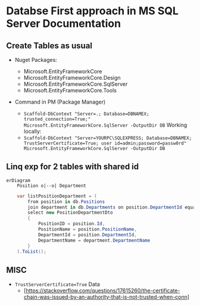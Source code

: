 # Databse First approach in MS SQL Server Documentation


## Create Tables as usual

- Nuget Packages:
    - Microsoft.EntityFrameworkCore
    - Microsoft.EntityFrameworkCore.Design
    - Microsoft.EntityFrameworkCore.SqlServer
    - Microsoft.EntityFrameworkCore.Tools

- Command in PM (Package Manager)
    - `Scaffold-DbContext "Server=.; Database=DBNAMEX; trusted_connection=True;" Microsoft.EntityFrameworkCore.SqlServer -OutputDir DB`
    Working locally:
    - `Scaffold-DbContext "Server=YOURPC\SQLEXPRESS; Database=DBNAMEX; TrustServerCertificate=True; user id=admin;password=passw0rd" Microsoft.EntityFrameworkCore.SqlServer -OutputDir DB`

## Linq exp for 2 tables with shared id

```nermaid
erDiagram
    Position o|--o| Department
```

```cs
    var listPositionDepartment = (
        from position in db.Positions
        join department in db.Departments on position.DepartmentId equals department.Id
        select new PositionDepartmentDto
        {
            PositionID = position.Id,
            PositionName = position.PositionName,
            DepartmentId = position.DepartmentId,
            DepartmentName = department.DepartmentName
        }
    ).ToList();
```

## MISC

- `TrustServerCertificate=True` Data
    - [https://stackoverflow.com/questions/17615260/the-certificate-chain-was-issued-by-an-authority-that-is-not-trusted-when-conn]